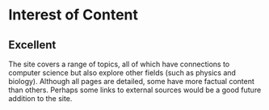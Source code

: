 Interest of Content
===================
Excellent
---------
The site covers a range of topics, all of which have connections to computer science but also explore other fields (such as physics and biology). Although all pages are detailed, some have more factual content than others. Perhaps some links to external sources would be a good future addition to the site.
